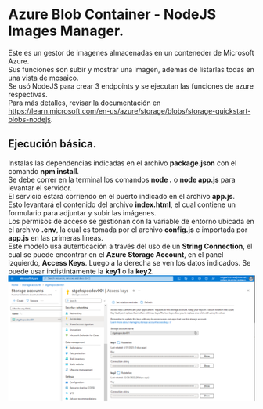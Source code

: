 # Azure Blob Container - NodeJS Images Manager. 
Este es un gestor de imagenes almacenadas en un conteneder de Microsoft Azure. <br>
Sus funciones son subir y mostrar una imagen, además de listarlas todas en una vista de mosaico. <br>
Se usó NodeJS para crear 3 endpoints y se ejecutan las funciones de azure respectivas. <br>
Para más detalles, revisar la documentación en https://learn.microsoft.com/en-us/azure/storage/blobs/storage-quickstart-blobs-nodejs.

## Ejecución básica.
Instalas las dependencias indicadas en el archivo **package.json** con el comando **npm install**. <br>
Se debe correr en la terminal los comandos **node .** o **node app.js** para levantar el servidor. <br>
El servicio estará corriendo en el puerto indicado en el archivo **app.js**. <br>
Esto levantará el contenido del archivo **index.html**, el cual contiene un formulario para adjuntar y subir las imágenes. <br>
Los permisos de acceso se gestionan con la variable de entorno ubicada en el archivo **.env**, la cual es tomada por el archivo **config.js** e importada por **app.js** en las primeras líneas. <br>
Este modelo usa autenticación a través del uso de un **String Connection**, el cual se puede encontrar en el **Azure Storage Account**,  en el panel izquierdo, **Access Keys**. Luego a la derecha se ven los datos indicados. Se puede usar indistintamente la **key1** o la **key2**. <br>
![foto de ubicacion del string connectioin](azureKeys.png)
